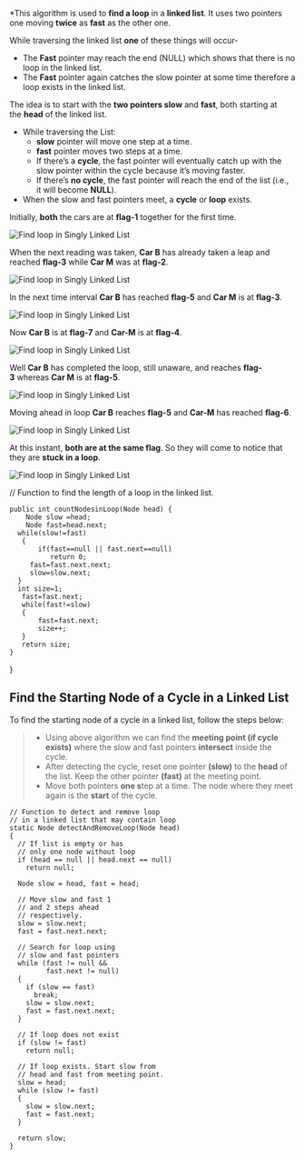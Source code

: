 *This algorithm is used to ****find a loop**** in a ****linked list****. It uses two pointers one moving ****twice**** as ****fast**** as the other one.

While traversing the linked list **one** of these things will occur-

- The ****Fast**** pointer may reach the end (NULL) which shows that there is no loop in the linked list.
- The ****Fast**** pointer again catches the slow pointer at some time therefore a loop exists in the linked list.

The idea is to start with the ****two pointers slow**** and ****fast****, both starting at the ****head**** of the linked list.

- While traversing the List:
    - ****slow**** pointer will move one step at a time.
    - ****fast**** pointer moves two steps at a time.
    - If there’s a ****cycle****, the fast pointer will eventually catch up with the slow pointer within the cycle because it’s moving faster.
    - If there’s ****no cycle****, the fast pointer will reach the end of the list (i.e., it will become ****NULL****).
- When the slow and fast pointers meet, a ****cycle**** or ****loop**** exists.

Initially, **both** the cars are at **flag-1** together for the first time.

  
![Find loop in Singly Linked List](https://files.codingninjas.in/article_images/floyd-s-cycle-finding-algorithm-2-1657036934.webp)

When the next reading was taken, **Car B** has already taken a leap and reached **flag-3** while **Car M** was at **flag-2**.

  
![Find loop in Singly Linked List](https://files.codingninjas.in/article_images/floyd-s-cycle-finding-algorithm-3-1657036934.webp)

In the next time interval **Car B** has reached **flag-5** and **Car M** is at **flag-3**.

  
![Find loop in Singly Linked List](https://files.codingninjas.in/article_images/floyd-s-cycle-finding-algorithm-4-1657036935.webp)

Now **Car B** is at **flag-7** and **Car-M** is at **flag-4**.

  
![Find loop in Singly Linked List](https://files.codingninjas.in/article_images/floyd-s-cycle-finding-algorithm-5-1657036935.webp)

Well **Car B** has completed the loop, still unaware, and reaches **flag-3** whereas **Car M** is at **flag-5**.

  
![Find loop in Singly Linked List](https://files.codingninjas.in/article_images/floyd-s-cycle-finding-algorithm-6-1657036935.webp)

Moving ahead in loop **Car B** reaches **flag-5** and **Car-M** has reached **flag-6**.

![Find loop in Singly Linked List](https://files.codingninjas.in/article_images/floyd-s-cycle-finding-algorithm-7-1657036936.webp)

At this instant, **both are at the same flag**. So they will come to notice that they are **stuck in a loop**.

  
![Find loop in Singly Linked List](https://files.codingninjas.in/article_images/floyd-s-cycle-finding-algorithm-8-1657036936.webp)

  // Function to find the length of a loop in the linked list.
    
    public int countNodesinLoop(Node head) {
        Node slow =head;
        Node fast=head.next;
      while(slow!=fast)
       {
           if(fast==null || fast.next==null)
              return 0;
         fast=fast.next.next;
         slow=slow.next;
      }
      int size=1;
       fast=fast.next;
       while(fast!=slow)
       {
           fast=fast.next;
           size++;
       }
       return size; 
    }
}
## Find the Starting Node of a Cycle in a Linked List

To find the starting node of a cycle in a linked list, follow the steps below:

> - Using above algorithm [](https://www.geeksforgeeks.org/detect-loop-in-a-linked-list/)we can find the ****meeting point (if cycle exists)**** where the slow and fast pointers ****intersect**** inside the cycle.
> - After detecting the cycle, reset one pointer ****(slow)**** to the ****head**** of the list. Keep the other pointer ****(fast)**** at the meeting point.
> - Move both pointers ****one s****tep at a time. The node where they meet again is the ****start**** of the cycle.

```
// Function to detect and remove loop
// in a linked list that may contain loop
static Node detectAndRemoveLoop(Node head)
{
  // If list is empty or has 
  // only one node without loop
  if (head == null || head.next == null)
    return null;

  Node slow = head, fast = head;

  // Move slow and fast 1 
  // and 2 steps ahead 
  // respectively.
  slow = slow.next;
  fast = fast.next.next;

  // Search for loop using 
  // slow and fast pointers
  while (fast != null && 
         fast.next != null) 
  {
    if (slow == fast)
      break;
    slow = slow.next;
    fast = fast.next.next;
  }

  // If loop does not exist
  if (slow != fast)
    return null;

  // If loop exists. Start slow from
  // head and fast from meeting point.
  slow = head;
  while (slow != fast) 
  {
    slow = slow.next;
    fast = fast.next;
  }

  return slow;
}
```